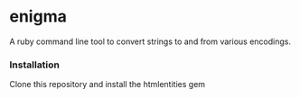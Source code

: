 enigma
======

A ruby command line tool to convert strings to and from various encodings.

### Installation

Clone this repository and install the htmlentities gem


